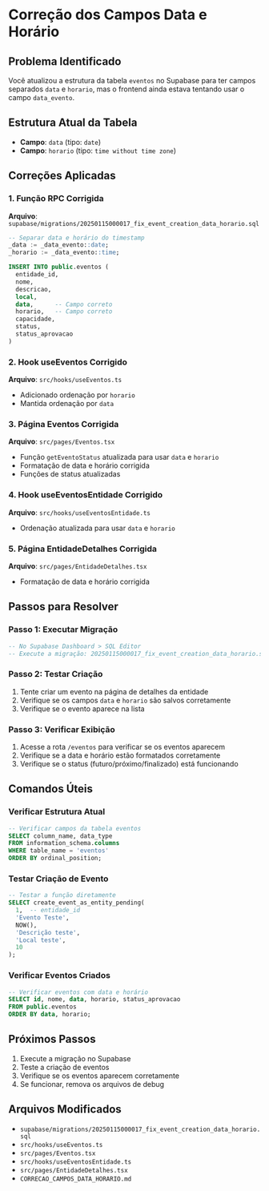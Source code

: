 # Correção dos Campos Data e Horário

## Problema Identificado
Você atualizou a estrutura da tabela `eventos` no Supabase para ter campos separados `data` e `horario`, mas o frontend ainda estava tentando usar o campo `data_evento`.

## Estrutura Atual da Tabela
- **Campo**: `data` (tipo: `date`)
- **Campo**: `horario` (tipo: `time without time zone`)

## Correções Aplicadas

### 1. **Função RPC Corrigida**
**Arquivo**: `supabase/migrations/20250115000017_fix_event_creation_data_horario.sql`

```sql
-- Separar data e horário do timestamp
_data := _data_evento::date;
_horario := _data_evento::time;

INSERT INTO public.eventos (
  entidade_id,
  nome,
  descricao,
  local,
  data,      -- Campo correto
  horario,   -- Campo correto
  capacidade,
  status,
  status_aprovacao
)
```

### 2. **Hook useEventos Corrigido**
**Arquivo**: `src/hooks/useEventos.ts`
- Adicionado ordenação por `horario`
- Mantida ordenação por `data`

### 3. **Página Eventos Corrigida**
**Arquivo**: `src/pages/Eventos.tsx`
- Função `getEventoStatus` atualizada para usar `data` e `horario`
- Formatação de data e horário corrigida
- Funções de status atualizadas

### 4. **Hook useEventosEntidade Corrigido**
**Arquivo**: `src/hooks/useEventosEntidade.ts`
- Ordenação atualizada para usar `data` e `horario`

### 5. **Página EntidadeDetalhes Corrigida**
**Arquivo**: `src/pages/EntidadeDetalhes.tsx`
- Formatação de data e horário corrigida

## Passos para Resolver

### Passo 1: Executar Migração
```sql
-- No Supabase Dashboard > SQL Editor
-- Execute a migração: 20250115000017_fix_event_creation_data_horario.sql
```

### Passo 2: Testar Criação
1. Tente criar um evento na página de detalhes da entidade
2. Verifique se os campos `data` e `horario` são salvos corretamente
3. Verifique se o evento aparece na lista

### Passo 3: Verificar Exibição
1. Acesse a rota `/eventos` para verificar se os eventos aparecem
2. Verifique se a data e horário estão formatados corretamente
3. Verifique se o status (futuro/próximo/finalizado) está funcionando

## Comandos Úteis

### Verificar Estrutura Atual
```sql
-- Verificar campos da tabela eventos
SELECT column_name, data_type 
FROM information_schema.columns 
WHERE table_name = 'eventos' 
ORDER BY ordinal_position;
```

### Testar Criação de Evento
```sql
-- Testar a função diretamente
SELECT create_event_as_entity_pending(
  1,  -- entidade_id
  'Evento Teste',
  NOW(),
  'Descrição teste',
  'Local teste',
  10
);
```

### Verificar Eventos Criados
```sql
-- Verificar eventos com data e horário
SELECT id, nome, data, horario, status_aprovacao 
FROM public.eventos 
ORDER BY data, horario;
```

## Próximos Passos
1. Execute a migração no Supabase
2. Teste a criação de eventos
3. Verifique se os eventos aparecem corretamente
4. Se funcionar, remova os arquivos de debug

## Arquivos Modificados
- `supabase/migrations/20250115000017_fix_event_creation_data_horario.sql`
- `src/hooks/useEventos.ts`
- `src/pages/Eventos.tsx`
- `src/hooks/useEventosEntidade.ts`
- `src/pages/EntidadeDetalhes.tsx`
- `CORRECAO_CAMPOS_DATA_HORARIO.md` 